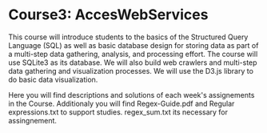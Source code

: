 # Course3: AccesWebServices

This course will introduce students to the basics of the Structured Query Language (SQL) as well as basic database design for storing data as part of a multi-step data gathering, analysis, and processing effort.  The course will use SQLite3 as its database.  We will also build web crawlers and multi-step data gathering and visualization processes.  We will use the D3.js library to do basic data visualization.

Here you will find descriptions and solutions of each week's assignements in the Course. Additionaly you will find Regex-Guide.pdf and Regular expressions.txt to support studies. regex_sum.txt its necessary for assingnement.
